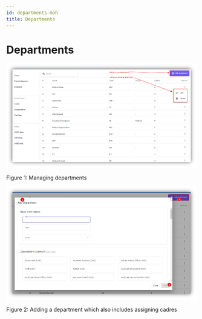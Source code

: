 ```yaml
---
id: departments-moh
title: Departments
---
```


# Departments

![img alt](/img/departments-moh1.png)
  
  Figure 1: Managing departments


![img alt](/img/departments-moh2.png)
 
  Figure 2: Adding a department which also includes assigning cadres

